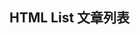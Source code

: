 <script setup>
  import list from "../.vitepress/view/list.vue"
</script>

## HTML List 文章列表

<list type="html" />
